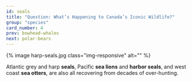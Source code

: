 ```yaml
---
id: seals
title: "Question: What’s Happening to Canada’s Iconic Wildlife?"
group: "species"
card_number: 4
prev: bowhead-whales
next: polar-bears 
---
```


{% image harp-seals.jpg class="img-responsive" alt="" %}

Atlantic grey and harp **seals**, Pacific **sea lions** and **harbor seals**, and west coast **sea otters**, are also all recovering from decades of over-hunting. 

